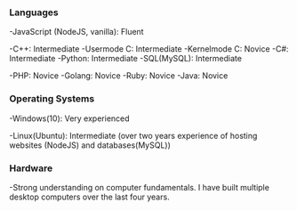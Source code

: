 ### Languages

-JavaScript (NodeJS, vanilla): Fluent

-C++: Intermediate
-Usermode C: Intermediate
-Kernelmode C: Novice
-C#: Intermediate
-Python: Intermediate
-SQL(MySQL): Intermediate

-PHP: Novice
-Golang: Novice
-Ruby: Novice
-Java: Novice

### Operating Systems

-Windows(10): Very experienced

-Linux(Ubuntu): Intermediate (over two years experience of hosting websites (NodeJS) and databases(MySQL))

### Hardware

-Strong understanding on computer fundamentals. I have built multiple desktop computers over the last four years.
